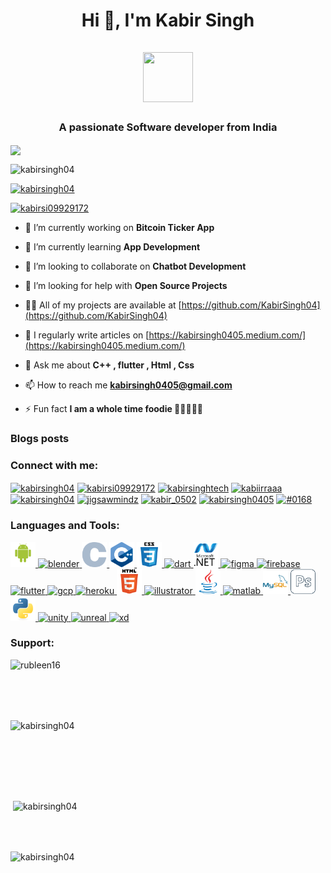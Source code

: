 <h1 align="center">Hi 👋, I'm Kabir Singh <br><br> <img src="https://user-images.githubusercontent.com/69685373/113927388-0ae87200-980b-11eb-97e7-00ad33c7df97.png" width="80" height="80"></h1>



<h3 align="center">A passionate Software developer from India</h3>

<img src="https://user-images.githubusercontent.com/69685373/113927626-5bf86600-980b-11eb-95f3-7d4f0bc29c1b.png" align="center">

<p align="left"> <img src="https://komarev.com/ghpvc/?username=kabirsingh04&label=Profile%20views&color=0e75b6&style=flat" alt="kabirsingh04" /> </p>

<p align="left"> <a href="https://github.com/ryo-ma/github-profile-trophy"><img src="https://github-profile-trophy.vercel.app/?username=kabirsingh04" alt="kabirsingh04" /></a> </p>

<p align="left"> <a href="https://twitter.com/kabirsi09929172" target="blank"><img src="https://img.shields.io/twitter/follow/kabirsi09929172?logo=twitter&style=for-the-badge" alt="kabirsi09929172" /></a> </p>

- 🔭 I’m currently working on **Bitcoin Ticker App**

- 🌱 I’m currently learning **App Development**

- 👯 I’m looking to collaborate on **Chatbot Development**

- 🤝 I’m looking for help with **Open Source Projects**

- 👨‍💻 All of my projects are available at [https://github.com/KabirSingh04](https://github.com/KabirSingh04)

- 📝 I regularly write articles on [https://kabirsingh0405.medium.com/](https://kabirsingh0405.medium.com/)

- 💬 Ask me about **C++ , flutter , Html , Css**

- 📫 How to reach me **kabirsingh0405@gmail.com**

- ⚡ Fun fact **I am a whole time foodie 🍕🍔🍟🌭🥓**

### Blogs posts
<!-- BLOG-POST-LIST:START -->
<!-- BLOG-POST-LIST:END -->

<h3 align="left">Connect with me:</h3>
<p align="left">
<a href="https://dev.to/kabirsingh04" target="blank"><img align="center" src="https://cdn.jsdelivr.net/npm/simple-icons@3.0.1/icons/dev-dot-to.svg" alt="kabirsingh04" height="30" width="40" /></a>
<a href="https://twitter.com/kabirsi09929172" target="blank"><img align="center" src="https://cdn.jsdelivr.net/npm/simple-icons@3.0.1/icons/twitter.svg" alt="kabirsi09929172" height="30" width="40" /></a>
<a href="https://linkedin.com/in/kabirsinghtech" target="blank"><img align="center" src="https://cdn.jsdelivr.net/npm/simple-icons@3.0.1/icons/linkedin.svg" alt="kabirsinghtech" height="30" width="40" /></a>
<a href="https://instagram.com/kabiirraaa" target="blank"><img align="center" src="https://cdn.jsdelivr.net/npm/simple-icons@3.0.1/icons/instagram.svg" alt="kabiirraaa" height="30" width="40" /></a>
<a href="https://dribbble.com/kabirsingh04" target="blank"><img align="center" src="https://cdn.jsdelivr.net/npm/simple-icons@3.0.1/icons/dribbble.svg" alt="kabirsingh04" height="30" width="40" /></a>
<a href="https://www.youtube.com/c/jigsawmindz" target="blank"><img align="center" src="https://cdn.jsdelivr.net/npm/simple-icons@3.0.1/icons/youtube.svg" alt="jigsawmindz" height="30" width="40" /></a>
<a href="https://www.codechef.com/users/kabir_0502" target="blank"><img align="center" src="https://cdn.jsdelivr.net/npm/simple-icons@3.1.0/icons/codechef.svg" alt="kabir_0502" height="30" width="40" /></a>
<a href="https://www.hackerrank.com/kabirsingh0405" target="blank"><img align="center" src="https://cdn.jsdelivr.net/npm/simple-icons@3.0.1/icons/hackerrank.svg" alt="kabirsingh0405" height="30" width="40" /></a>
<a href="https://discord.gg/#0168" target="blank"><img align="center" src="https://cdn.jsdelivr.net/npm/simple-icons@3.0.1/icons/discord.svg" alt="#0168" height="30" width="40" /></a>
</p>

<h3 align="left">Languages and Tools:</h3>
<p align="left"> <a href="https://developer.android.com" target="_blank"> <img src="https://raw.githubusercontent.com/devicons/devicon/master/icons/android/android-original-wordmark.svg" alt="android" width="40" height="40"/> </a> <a href="https://www.blender.org/" target="_blank"> <img src="https://download.blender.org/branding/community/blender_community_badge_white.svg" alt="blender" width="40" height="40"/> </a> <a href="https://www.cprogramming.com/" target="_blank"> <img src="https://raw.githubusercontent.com/devicons/devicon/master/icons/c/c-original.svg" alt="c" width="40" height="40"/> </a> <a href="https://www.w3schools.com/cpp/" target="_blank"> <img src="https://raw.githubusercontent.com/devicons/devicon/master/icons/cplusplus/cplusplus-original.svg" alt="cplusplus" width="40" height="40"/> </a> <a href="https://www.w3schools.com/css/" target="_blank"> <img src="https://raw.githubusercontent.com/devicons/devicon/master/icons/css3/css3-original-wordmark.svg" alt="css3" width="40" height="40"/> </a> <a href="https://dart.dev" target="_blank"> <img src="https://www.vectorlogo.zone/logos/dartlang/dartlang-icon.svg" alt="dart" width="40" height="40"/> </a> <a href="https://dotnet.microsoft.com/" target="_blank"> <img src="https://raw.githubusercontent.com/devicons/devicon/master/icons/dot-net/dot-net-original-wordmark.svg" alt="dotnet" width="40" height="40"/> </a> <a href="https://www.figma.com/" target="_blank"> <img src="https://www.vectorlogo.zone/logos/figma/figma-icon.svg" alt="figma" width="40" height="40"/> </a> <a href="https://firebase.google.com/" target="_blank"> <img src="https://www.vectorlogo.zone/logos/firebase/firebase-icon.svg" alt="firebase" width="40" height="40"/> </a> <a href="https://flutter.dev" target="_blank"> <img src="https://www.vectorlogo.zone/logos/flutterio/flutterio-icon.svg" alt="flutter" width="40" height="40"/> </a> <a href="https://cloud.google.com" target="_blank"> <img src="https://www.vectorlogo.zone/logos/google_cloud/google_cloud-icon.svg" alt="gcp" width="40" height="40"/> </a> <a href="https://heroku.com" target="_blank"> <img src="https://www.vectorlogo.zone/logos/heroku/heroku-icon.svg" alt="heroku" width="40" height="40"/> </a> <a href="https://www.w3.org/html/" target="_blank"> <img src="https://raw.githubusercontent.com/devicons/devicon/master/icons/html5/html5-original-wordmark.svg" alt="html5" width="40" height="40"/> </a> <a href="https://www.adobe.com/in/products/illustrator.html" target="_blank"> <img src="https://www.vectorlogo.zone/logos/adobe_illustrator/adobe_illustrator-icon.svg" alt="illustrator" width="40" height="40"/> </a> <a href="https://www.java.com" target="_blank"> <img src="https://raw.githubusercontent.com/devicons/devicon/master/icons/java/java-original.svg" alt="java" width="40" height="40"/> </a> <a href="https://www.mathworks.com/" target="_blank"> <img src="https://raw.githubusercontent.com/simple-icons/simple-icons/master/icons/mathworks.svg" alt="matlab" width="40" height="40"/> </a> <a href="https://www.mysql.com/" target="_blank"> <img src="https://raw.githubusercontent.com/devicons/devicon/master/icons/mysql/mysql-original-wordmark.svg" alt="mysql" width="40" height="40"/> </a> <a href="https://www.photoshop.com/en" target="_blank"> <img src="https://raw.githubusercontent.com/devicons/devicon/master/icons/photoshop/photoshop-line.svg" alt="photoshop" width="40" height="40"/> </a> <a href="https://www.python.org" target="_blank"> <img src="https://raw.githubusercontent.com/devicons/devicon/master/icons/python/python-original.svg" alt="python" width="40" height="40"/> </a> <a href="https://unity.com/" target="_blank"> <img src="https://www.vectorlogo.zone/logos/unity3d/unity3d-icon.svg" alt="unity" width="40" height="40"/> </a> <a href="https://unrealengine.com/" target="_blank"> <img src="https://raw.githubusercontent.com/kenangundogan/fontisto/036b7eca71aab1bef8e6a0518f7329f13ed62f6b/icons/svg/brand/unreal-engine.svg" alt="unreal" width="40" height="40"/> </a> <a href="https://www.adobe.com/products/xd.html" target="_blank"> <img src="https://cdn.worldvectorlogo.com/logos/adobe-xd.svg" alt="xd" width="40" height="40"/> </a> </p>

<h3 align="left">Support:</h3>
<p><a href="https://www.buymeacoffee.com/rubleen16"> <img align="left" src="https://cdn.buymeacoffee.com/buttons/v2/default-yellow.png" height="50" width="210" alt="rubleen16" /></a></p><br><br>

<br><br><p><img align="center" src="https://github-readme-stats.vercel.app/api/top-langs?username=kabirsingh04&show_icons=true&locale=en&layout=compact" alt="kabirsingh04" /></p>
<br><br>

<br><br><p>&nbsp;<img align="center" src="https://github-readme-stats.vercel.app/api?username=kabirsingh04&show_icons=true&locale=en" alt="kabirsingh04" /></p><br><br>

<p><img align="center" src="https://github-readme-streak-stats.herokuapp.com/?user=kabirsingh04&" alt="kabirsingh04" /></p>

